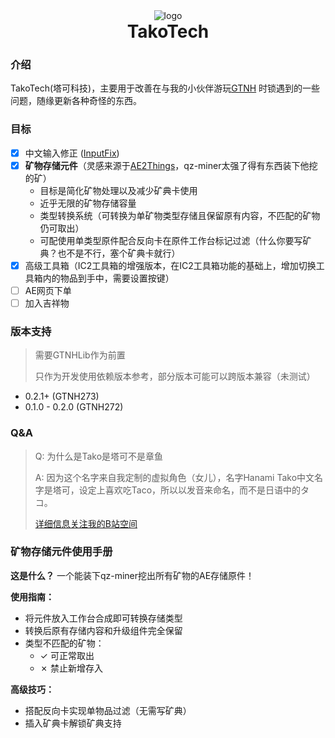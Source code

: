 <div align="center">
  <img alt="logo" src="docs/image/logo.png">
  <h1 align="center" style="margin-top: 0">TakoTech</h1>
</div>

### 介绍

TakoTech(塔可科技)，主要用于改善在与我的小伙伴游玩[GTNH](https://github.com/GTNewHorizons/GT-New-Horizons-Modpack)
时锁遇到的一些问题，随缘更新各种奇怪的东西。

### 目标

- [X] 中文输入修正 ([InputFix](https://github.com/zlainsama/InputFix))
- [X] **矿物存储元件**（灵感来源于[AE2Things](https://github.com/asdflj/AE2Things)，qz-miner太强了得有东西装下他挖的矿）
  - 目标是简化矿物处理以及减少矿典卡使用
  - 近乎无限的矿物存储容量
  - 类型转换系统（可转换为单矿物类型存储且保留原有内容，不匹配的矿物仍可取出）
  - 可配使用单类型原件配合反向卡在原件工作台标记过滤（什么你要写矿典？也不是不行，塞个矿典卡就行）
- [X] 高级工具箱（IC2工具箱的增强版本，在IC2工具箱功能的基础上，增加切换工具箱内的物品到手中，需要设置按键）
- [ ] AE网页下单
- [ ] 加入吉祥物

### 版本支持

> 需要GTNHLib作为前置
>
> 只作为开发使用依赖版本参考，部分版本可能可以跨版本兼容（未测试）

- 0.2.1+ (GTNH273)
- 0.1.0 - 0.2.0 (GTNH272)

### Q&A

> Q: 为什么是Tako是塔可不是章鱼
>
> A: 因为这个名字来自我定制的虚拟角色（女儿），名字Hanami Tako中文名字是塔可，设定上喜欢吃Taco，所以以发音来命名，而不是日语中的タコ。
>
> [详细信息关注我的B站空间](https://space.bilibili.com/7742198?spm_id_from=333.1007.0.0)

### 矿物存储元件使用手册

**这是什么？**
一个能装下qz-miner挖出所有矿物的AE存储原件！

**使用指南：**

- 将元件放入工作台合成即可转换存储类型
- 转换后原有存储内容和升级组件完全保留
- 类型不匹配的矿物：
  - ✓ 可正常取出
  - ✗ 禁止新增存入

**高级技巧：**

- 搭配反向卡实现单物品过滤（无需写矿典）
- 插入矿典卡解锁矿典支持

